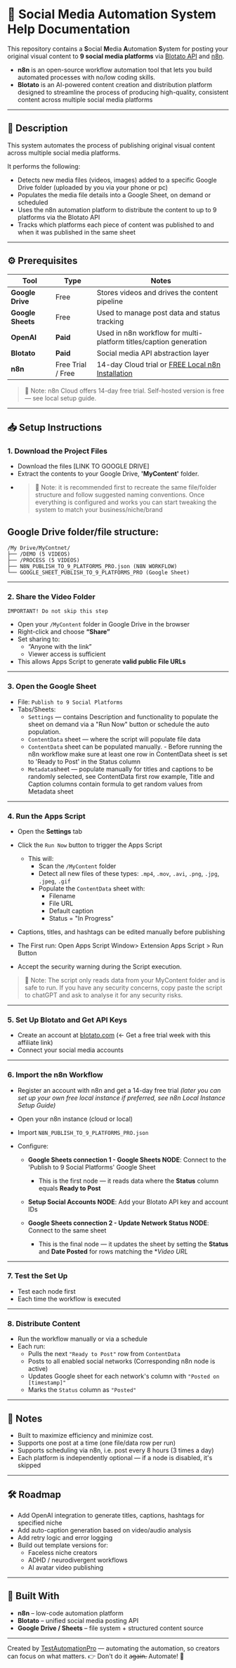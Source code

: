 # 🔁 Social Media Automation System Help Documentation

This repository contains a **S**ocial **M**edia **A**utomation **S**ystem for posting your original visual content to **9 social media platforms** via [Blotato API](https://blotato.com/?ref=aiacntnt) and [n8n](https://n8n.io).

- **n8n** is an open-source workflow automation tool that lets you build automated processes with no/low coding skills.
- **Blotato** is an AI-powered content creation and distribution platform designed to streamline the process of producing high-quality, consistent content across multiple social media platforms

---
## 🚀 Description 

This system automates the process of publishing original visual content across multiple social media platforms.

It performs the following:

- Detects new media files (videos, images) added to a specific Google Drive folder (uploaded by you via your phone or pc)
- Populates the media file details into a Google Sheet, on demand or scheduled 
- Uses the n8n automation platform to distribute the content to up to 9 platforms via the Blotato API
- Tracks which platforms each piece of content was published to and when it was published in the same sheet

---

## ⚙️ Prerequisites

| Tool               | Type                | Notes                                                  |
|--------------------|---------------------|---------------------------------------------------------|
| **Google Drive**   | Free                | Stores videos and drives the content pipeline          |
| **Google Sheets**  | Free                | Used to manage post data and status tracking           |
| **OpenAI**         | **Paid**            | Used in n8n workflow for multi-platform titles/caption generation     |
| **Blotato**        | **Paid**            | Social media API abstraction layer                     |
| **n8n**            | Free Trial / Free   | 14-day Cloud trial or [FREE Local n8n Installation](local_n8n.md)              |

> 📌 Note: n8n Cloud offers 14-day free trial. Self-hosted version is free — see local setup guide.

---

## 📥 Setup Instructions

### 1. **Download the Project Files**

- Download the files [LINK TO GOOGLE DRIVE]
- Extract the contents to your Google Drive, **'MyContent'** folder.
- > 📌 Note: it is recommended first to recreate the same file/folder structure and follow suggested naming conventions. Once everything is configured and works you can start tweaking the system to match your business/niche/brand

 ## Google Drive folder/file structure:

```
/My Drive/MyContnet/
├── /DEMO (5 VIDEOS)
├── /PROCESS (5 VIDEOS)
├── N8N_PUBLISH_TO_9_PLATFORMS_PRO.json (N8N WORKFLOW)
└── GOOGLE_SHEET_PUBLISH_TO_9_PLATFORMS_PRO (Google Sheet)

```

---

### 2. **Share the Video Folder**
```
IMPORTANT! Do not skip this step
```
- Open your `/MyContent` folder in Google Drive in the browser
- Right-click and choose **“Share”**
- Set sharing to:
  - “Anyone with the link”
  - Viewer access is sufficient
- This allows Apps Script to generate **valid public File URLs**

---

### 3. **Open the Google Sheet**

- File: `Publish to 9 Social Platforms`
- Tabs/Sheets:
  - `Settings` — contains Description and functionality to populate the sheet on demand via a "Run Now" button or schedule the auto population.
  - `ContentData` sheet — where the script will populate file data
  - `ContentData` sheet can be populated manually.
        - Before running the n8n workflow make sure at least one row in ContentData sheet is set to 'Ready to Post' in the Status column
  -  `Metadata`sheet  — populate manually for titles and captions to be randomly selected, see ContentData first row example, Title and Caption columns contain formula to get random values from Metadata sheet

---

### 4. **Run the Apps Script**

- Open the **Settings** tab
- Click the `Run Now` button to trigger the Apps Script
  - This will:
    - Scan the `/MyContent` folder
    - Detect all new files of these types: `.mp4`, `.mov`, `.avi`, `.png`, `.jpg`, `.jpeg`, `.gif`
    - Populate the `ContentData` sheet with:
      - Filename
      - File URL
      - Default caption
      - Status = "In Progress"
- Captions, titles, and hashtags can be edited manually before publishing

- The First run: Open Apps Script  Window> Extension Apps Script > Run Button

 - Accept the security warning during the Script execution.
> 📌 Note: The script only reads data from your MyContent folder and is safe to run. If  you have any security concerns, copy paste the script to chatGPT and ask to analyse it for any security risks.
---

### 5. **Set Up Blotato and Get API Keys**

- Create an account at [blotato.com](https://blotato.com/?ref=aiacntnt) (<- Get a free trial week with this affiliate link)
- Connect your social media accounts

---

### 6. **Import the n8n Workflow**

* Register an account with n8n and get a 14-day free trial
  *(later you can set up your own free local instance if preferred, see n8n Local Instance Setup Guide)*
* Open your n8n instance (cloud or local)
* Import `N8N_PUBLISH_TO_9_PLATFORMS_PRO.json`
* Configure:

  * **Google Sheets connection 1 - Google Sheets NODE**: Connect to the 'Publish to 9 Social Platforms' Google Sheet

    * This is the first node — it reads data where the **Status** column equals **Ready to Post**
  * **Setup Social Accounts NODE**: Add your Blotato API key and account IDs
  * **Google Sheets connection 2 - Update Network Status NODE**: Connect to the same sheet

    * This is the final node — it updates the sheet by setting the **Status** and **Date Posted** for rows matching the **Video URL*


---
### 7. **Test the Set Up**
- Test each node first 
- Each time the workflow is executed 
---
### 8. **Distribute Content**

- Run the workflow manually or via a schedule
- Each run:
  - Pulls the next `"Ready to Post"` row from `ContentData`
  - Posts to all enabled social networks (Corresponding n8n node is active)
  - Updates Google sheet for each network's column with `"Posted on [timestamp]"`
  - Marks the `Status` column as `"Posted"`

---

## 📌 Notes

- Built to maximize efficiency and minimize cost. 
- Supports one post at a time (one file/data row per run)
- Supports scheduling via n8n, i.e. post every 8 hours (3 times a day)
- Each platform is independently optional — if a node is disabled, it's skipped

---

## 🛠 Roadmap

- Add OpenAI integration to generate titles, captions, hashtags for specified niche
- Add auto-caption generation based on video/audio analysis
- Add retry logic and error logging
- Build out template versions for:
  - Faceless niche creators
  - ADHD / neurodivergent workflows
  - AI avatar video publishing

---

## 🧠 Built With

- **n8n** – low-code automation platform
- **Blotato** – unified social media posting API
- **Google Drive / Sheets** – file system + structured content source

---

Created by [TestAutomationPro](https://www.instagram.com/test.automation.pro/) — automating the automation, so creators can focus on what matters.
👉 Don't do it a̶g̶a̶i̶n̶. Automate! 🚀
